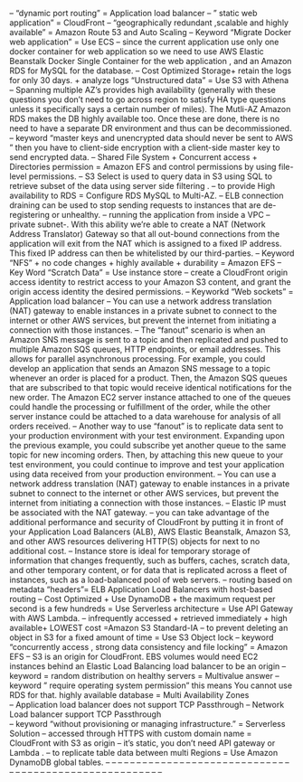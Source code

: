 


–  “dynamic port routing” = Application load balancer
–  ” static web application” = CloudFront
–  “geographically redundant ,scalable and highly available”  = Amazon Route 53 and Auto Scaling
–  Keyword “Migrate Docker web application” = Use ECS
–  since the current application use only one docker container for web application so we need to use AWS Elastic Beanstalk Docker Single Container for the web application , and an Amazon RDS for MySQL for the database.
–  Cost Optimized Storage+ retain the logs for only 30 days. + analyze logs “Unstructured data”  =  Use S3 with Athena
–  Spanning multiple AZ’s provides high availability (generally with these questions you don’t need to go across region to satisfy HA type questions unless it specifically says a certain number of miles). The Mutli-AZ Amazon RDS makes the DB highly available too. Once these are done, there is no need to have a separate DR environment and thus can be decommissioned.
–  keyword  “master keys and unencrypted data should never be sent to AWS ” then you have to client-side encryption with a client-side master key to send encrypted data.
–  Shared File System + Concurrent access + Directories permission  = Amazon EFS and control permissions by using file-level permissions.
–  S3 Select is used to query data in S3 using SQL to retrieve subset of the data using server side filtering .
–  to provide High availability to RDS = Configure RDS MySQL to Multi-AZ.
–  ELB connection draining can be used to stop sending requests to instances that are de-registering or unhealthy.
–  running the application from inside a VPC – private subnet-. With this ability we’re able to create a NAT (Network Address Translator) Gateway so that all out-bound connections from the application will exit from the NAT which is assigned to a fixed IP address. This fixed IP address can then be whitelisted by our third-parties.
–  Keyword “NFS” + no code changes + highly available + durability = Amazon EFS
–  Key Word “Scratch Data” = Use instance store
–  create a CloudFront origin access identity to restrict access to your Amazon S3 content, and grant the origin access identity the desired permissions.
–  Keyworkd “Web sockets” = Application load balancer
–  You can use a network address translation (NAT) gateway to enable instances in a private subnet to connect to the internet or other AWS services, but prevent the internet from initiating a connection with those instances.
–  The “fanout” scenario is when an Amazon SNS message is sent to a topic and then replicated and pushed to multiple Amazon SQS queues, HTTP endpoints, or email addresses. This allows for parallel asynchronous processing. For example, you could develop an application that sends an Amazon SNS message to a topic whenever an order is placed for a product. Then, the Amazon SQS queues that are subscribed to that topic would receive identical notifications for the new order. The Amazon EC2 server instance attached to one of the queues could handle the processing or fulfillment of the order, while the other server instance could be attached to a data warehouse for analysis of all orders received.
–  Another way to use “fanout” is to replicate data sent to your production environment with your test environment. Expanding upon the previous example, you could subscribe yet another queue to the same topic for new incoming orders. Then, by attaching this new queue to your test environment, you could continue to improve and test your application using data received from your production environment.
– You can use a network address translation (NAT) gateway to enable instances in a private subnet to connect to the internet or other AWS services, but prevent the internet from initiating a connection with those instances.
– Elastic IP must be associated with the NAT gateway.
– you can take advantage of the additional performance and security of CloudFront by putting it in front of your Application Load Balancers (ALB), AWS Elastic Beanstalk, Amazon S3, and other AWS resources delivering HTTP(S) objects for next to no additional cost.
– Instance store is ideal for temporary storage of information that changes frequently, such as buffers, caches, scratch data, and other temporary content, or for data that is replicated across a fleet of instances, such as a load-balanced pool of web servers.
– routing based on metadata “headers”= ELB Application Load Balancers with host-based routing
– Cost Optimized + Use DynamoDB + the maximum request per second is a few hundreds = Use Serverless architecture = Use API Gateway with AWS Lambda.
– infrequently accessed + retrieved immediately + high available+ LOWEST cost =Amazon S3 Standard-IA
– to prevent deleting an object in S3 for a fixed amount of time = Use S3 Object lock
– keyword “concurrently access , strong data consistency and file locking” = Amazon EFS
– S3 is an origin for CloudFront. EBS volumes would need EC2 instances behind an Elastic Load Balancing load balancer to be an origin
– keyword = random distribution on healthy servers = Multivalue answer
–   keyword ” require operating system permission” this means You cannot use RDS for that.
    highly available database = Multi Availability Zones  
– Application load balancer does not support TCP Passthrough
– Network Load balancer support TCP Passthrough    
– keyword “without provisioning or managing infrastructure.” = Serverless Solution
– accessed through HTTPS with custom domain name = CloudFront with S3 as origin
– it’s static, you don’t need API gateway or Lambda .
– to replicate table data between multi Regions = Use Amazon DynamoDB global tables.
– 
– 
– 
– 
– 
– 
– 
– 
– 
– 
– 
– 
– 
– 
– 
– 
– 
– 
– 
– 
– 
– 
– 
– 
– 
– 
– 
– 
– 
– 
– 
– 
– 
– 
– 
– 
– 
– 
– 
– 
– 
– 
– 
– 
– 
– 
– 
– 
– 
– 
– 
– 
– 
– 
– 
